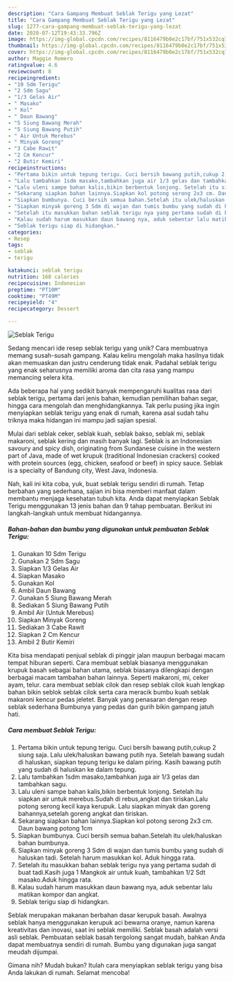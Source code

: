```yaml
---
description: "Cara Gampang Membuat Seblak Terigu yang Lezat"
title: "Cara Gampang Membuat Seblak Terigu yang Lezat"
slug: 1277-cara-gampang-membuat-seblak-terigu-yang-lezat
date: 2020-07-12T19:43:33.796Z
image: https://img-global.cpcdn.com/recipes/8116479b0e2c17bf/751x532cq70/seblak-terigu-foto-resep-utama.jpg
thumbnail: https://img-global.cpcdn.com/recipes/8116479b0e2c17bf/751x532cq70/seblak-terigu-foto-resep-utama.jpg
cover: https://img-global.cpcdn.com/recipes/8116479b0e2c17bf/751x532cq70/seblak-terigu-foto-resep-utama.jpg
author: Maggie Romero
ratingvalue: 4.6
reviewcount: 8
recipeingredient:
- "10 Sdm Terigu"
- "2 Sdm Sagu"
- "1/3 Gelas Air"
- " Masako"
- " Kol"
- " Daun Bawang"
- "5 Siung Bawang Merah"
- "5 Siung Bawang Putih"
- " Air Untuk Merebus"
- " Minyak Goreng"
- "3 Cabe Rawit"
- "2 Cm Kencur"
- "2 Butir Kemiri"
recipeinstructions:
- "Pertama bikin untuk tepung terigu. Cuci bersih bawang putih,cukup 2 siung saja. Lalu ulek/haluskan bawang putih nya. Setelah bawang sudah di haluskan, siapkan tepung terigu ke dalam piring. Kasih bawang putih yang sudah di haluskan ke dalam tepung."
- "Lalu tambahkan 1sdm masako,tambahkan juga air 1/3 gelas dan tambahkan sagu."
- "Lalu uleni sampe bahan kalis,bikin berbentuk lonjong. Setelah itu siapkan air untuk merebus.Sudah di rebus,angkat dan tiriskan.Lalu potong serong kecil kaya kerupuk. Lalu siapkan minyak dan goreng bahannya,setelah goreng angkat dan tiriskan."
- "Sekarang siapkan bahan lainnya.Siapkan kol potong serong 2x3 cm. Daun bawang potong 1cm"
- "Siapkan bumbunya. Cuci bersih semua bahan.Setelah itu ulek/haluskan bahan bumbunya."
- "Siapkan minyak goreng 3 Sdm di wajan dan tumis bumbu yang sudah di haluskan tadi. Setelah harum masukkan kol. Aduk hingga rata."
- "Setelah itu masukkan bahan seblak terigu nya yang pertama sudah di buat tadi.Kasih juga 1 Mangkok air untuk kuah, tambahkan 1/2 Sdt masako.Aduk hingga rata."
- "Kalau sudah harum masukkan daun bawang nya, aduk sebentar lalu matikan kompor dan angkat."
- "Seblak terigu siap di hidangkan."
categories:
- Resep
tags:
- seblak
- terigu

katakunci: seblak terigu 
nutrition: 168 calories
recipecuisine: Indonesian
preptime: "PT10M"
cooktime: "PT49M"
recipeyield: "4"
recipecategory: Dessert

---
```



![Seblak Terigu](https://img-global.cpcdn.com/recipes/8116479b0e2c17bf/751x532cq70/seblak-terigu-foto-resep-utama.jpg)

Sedang mencari ide resep seblak terigu yang unik? Cara membuatnya memang susah-susah gampang. Kalau keliru mengolah maka hasilnya tidak akan memuaskan dan justru cenderung tidak enak. Padahal seblak terigu yang enak seharusnya memiliki aroma dan cita rasa yang mampu memancing selera kita.

Ada beberapa hal yang sedikit banyak mempengaruhi kualitas rasa dari seblak terigu, pertama dari jenis bahan, kemudian pemilihan bahan segar, hingga cara mengolah dan menghidangkannya. Tak perlu pusing jika ingin menyiapkan seblak terigu yang enak di rumah, karena asal sudah tahu triknya maka hidangan ini mampu jadi sajian spesial.

Mulai dari seblak ceker, seblak kuah, seblak bakso, seblak mi, seblak makaroni, seblak kering dan masih banyak lagi. Seblak is an Indonesian savoury and spicy dish, originating from Sundanese cuisine in the western part of Java, made of wet krupuk (traditional Indonesian crackers) cooked with protein sources (egg, chicken, seafood or beef) in spicy sauce. Seblak is a specialty of Bandung city, West Java, Indonesia.


Nah, kali ini kita coba, yuk, buat seblak terigu sendiri di rumah. Tetap berbahan yang sederhana, sajian ini bisa memberi manfaat dalam membantu menjaga kesehatan tubuh kita. Anda dapat menyiapkan Seblak Terigu menggunakan 13 jenis bahan dan 9 tahap pembuatan. Berikut ini langkah-langkah untuk membuat hidangannya.

<!--inarticleads1-->

##### Bahan-bahan dan bumbu yang digunakan untuk pembuatan Seblak Terigu:

1. Gunakan 10 Sdm Terigu
1. Gunakan 2 Sdm Sagu
1. Siapkan 1/3 Gelas Air
1. Siapkan  Masako
1. Gunakan  Kol
1. Ambil  Daun Bawang
1. Gunakan 5 Siung Bawang Merah
1. Sediakan 5 Siung Bawang Putih
1. Ambil  Air (Untuk Merebus)
1. Siapkan  Minyak Goreng
1. Sediakan 3 Cabe Rawit
1. Siapkan 2 Cm Kencur
1. Ambil 2 Butir Kemiri


Kita bisa mendapati penjual seblak di pinggir jalan maupun berbagai macam tempat hiburan seperti. Cara membuat seblak biasanya menggunakan krupuk basah sebagai bahan utama, seblak biasanya dilengkapi dengan berbagai macam tambahan bahan lainnya. Seperti makaroni, mi, ceker ayam, telur. cara membuat seblak cilok dan resep seblak cilok kuah lengkap bahan bikin seblok seblak cilok serta cara meracik bumbu kuah seblak makaroni kencur pedas jeletet. Banyak yang penasaran dengan resep seblak sederhana Bumbunya yang pedas dan gurih bikin gampang jatuh hati. 

<!--inarticleads2-->

##### Cara membuat Seblak Terigu:

1. Pertama bikin untuk tepung terigu. Cuci bersih bawang putih,cukup 2 siung saja. Lalu ulek/haluskan bawang putih nya. Setelah bawang sudah di haluskan, siapkan tepung terigu ke dalam piring. Kasih bawang putih yang sudah di haluskan ke dalam tepung.
1. Lalu tambahkan 1sdm masako,tambahkan juga air 1/3 gelas dan tambahkan sagu.
1. Lalu uleni sampe bahan kalis,bikin berbentuk lonjong. Setelah itu siapkan air untuk merebus.Sudah di rebus,angkat dan tiriskan.Lalu potong serong kecil kaya kerupuk. Lalu siapkan minyak dan goreng bahannya,setelah goreng angkat dan tiriskan.
1. Sekarang siapkan bahan lainnya.Siapkan kol potong serong 2x3 cm. Daun bawang potong 1cm
1. Siapkan bumbunya. Cuci bersih semua bahan.Setelah itu ulek/haluskan bahan bumbunya.
1. Siapkan minyak goreng 3 Sdm di wajan dan tumis bumbu yang sudah di haluskan tadi. Setelah harum masukkan kol. Aduk hingga rata.
1. Setelah itu masukkan bahan seblak terigu nya yang pertama sudah di buat tadi.Kasih juga 1 Mangkok air untuk kuah, tambahkan 1/2 Sdt masako.Aduk hingga rata.
1. Kalau sudah harum masukkan daun bawang nya, aduk sebentar lalu matikan kompor dan angkat.
1. Seblak terigu siap di hidangkan.


Seblak merupakan makanan berbahan dasar kerupuk basah. Awalnya seblak hanya menggunakan kerupuk aci bewarna oranye, namun karena kreativitas dan inovasi, saat ini seblak memiliki. Seblak basah adalah versi asli seblak. Pembuatan seblak basah tergolong sangat mudah, bahkan Anda dapat membuatnya sendiri di rumah. Bumbu yang digunakan juga sangat meudah dijumpai. 

Gimana nih? Mudah bukan? Itulah cara menyiapkan seblak terigu yang bisa Anda lakukan di rumah. Selamat mencoba!
